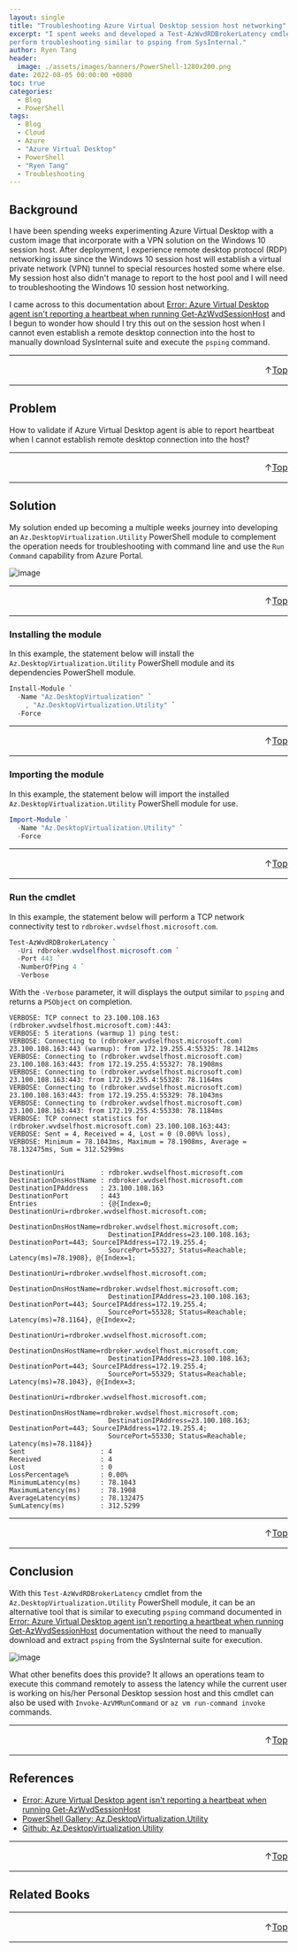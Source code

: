 ```yaml
---
layout: single
title: "Troubleshooting Azure Virtual Desktop session host networking"
excerpt: "I spent weeks and developed a Test-AzWvdRDBrokerLatency cmdlet to
perform troubleshooting similar to psping from SysInternal."
author: Ryen Tang
header:
  image: ./assets/images/banners/PowerShell-1280x200.png
date: 2022-08-05 00:00:00 +0800
toc: true
categories: 
  - Blog
  - PowerShell
tags:
  - Blog
  - Cloud
  - Azure
  - "Azure Virtual Desktop"
  - PowerShell
  - "Ryen Tang"
  - Troubleshooting
---
```


## Background

I have been spending weeks experimenting Azure Virtual Desktop with a custom
image that incorporate with a VPN solution on the Windows 10 session host.
After deployment, I experience remote desktop protocol (RDP) networking issue
since the Windows 10 session host will establish a virtual private network
(VPN) tunnel to special resources hosted some where else. My session host also
didn't manage to report to the host pool and I will need to troubleshooting the
Windows 10 session host networking.

I came across to this documentation about
[Error: Azure Virtual Desktop agent isn't reporting a heartbeat when running Get-AzWvdSessionHost](https://docs.microsoft.com/en-us/azure/virtual-desktop/troubleshoot-vm-configuration#error-azure-virtual-desktop-agent-isnt-reporting-a-heartbeat-when-running-get-azwvdsessionhost)
and I begun to wonder how should I try this out on the session host when I
cannot even establish a remote desktop connection into the host to manually
download SysInternal suite and execute the `psping` command.

<hr style='margin-top: 0.5em; margin-bottom: 0em; border-top: 1px solid #eaeaea'>
<p style='font-size: 16px; vertical-align: top; text-align: right;'>↑<a href='#top'>Top</a></p>

<!-- kiazhi.github.io - In-Article - Text & Image Advertisement -->
<ins class="adsbygoogle"
     style="display:block; text-align:center;"
     data-ad-layout="in-article"
     data-ad-format="fluid"
     data-ad-client="ca-pub-8419393181202253"
     data-ad-slot="9347590764"></ins>
<script>
     (adsbygoogle = window.adsbygoogle || []).push({});
</script>

<hr style='margin-top: 0.5em; margin-bottom: 0em; border-top: 1px solid #eaeaea'>

## Problem

How to validate if Azure Virtual Desktop agent is able to report heartbeat when
I cannot establish remote desktop connection into the host?

<hr style='margin-top: 0.5em; margin-bottom: 0em; border-top: 1px solid #eaeaea'>
<p style='font-size: 16px; vertical-align: top; text-align: right;'>↑<a href='#top'>Top</a></p>

<!-- kiazhi.github.io - In-Article - Text & Image Advertisement -->
<ins class="adsbygoogle"
     style="display:block; text-align:center;"
     data-ad-layout="in-article"
     data-ad-format="fluid"
     data-ad-client="ca-pub-8419393181202253"
     data-ad-slot="9347590764"></ins>
<script>
     (adsbygoogle = window.adsbygoogle || []).push({});
</script>

<hr style='margin-top: 0.5em; margin-bottom: 0em; border-top: 1px solid #eaeaea'>

## Solution

My solution ended up becoming a multiple weeks journey into developing an
`Az.DesktopVirtualization.Utility` PowerShell module to complement the
operation needs for troubleshooting with command line and use the `Run Command` capability from Azure Portal.

![image](/assets/images/posts/2022-08-05-AVD-Session-Host-RunCommandScript-1.png)

<hr style='margin-top: 0.5em; margin-bottom: 0em; border-top: 1px solid #eaeaea'>
<p style='font-size: 16px; vertical-align: top; text-align: right;'>↑<a href='#top'>Top</a></p>

<!-- kiazhi.github.io - In-Article - Text & Image Advertisement -->
<ins class="adsbygoogle"
     style="display:block; text-align:center;"
     data-ad-layout="in-article"
     data-ad-format="fluid"
     data-ad-client="ca-pub-8419393181202253"
     data-ad-slot="9347590764"></ins>
<script>
     (adsbygoogle = window.adsbygoogle || []).push({});
</script>

<hr style='margin-top: 0.5em; margin-bottom: 0em; border-top: 1px solid #eaeaea'>

### Installing the module

In this example, the statement below will install the
`Az.DesktopVirtualization.Utility` PowerShell module and its dependencies
PowerShell module.

```powershell
Install-Module `
  -Name "Az.DesktopVirtualization" `
    , "Az.DesktopVirtualization.Utility" `
  -Force
```

<hr style='margin-top: 0.5em; margin-bottom: 0em; border-top: 1px solid #eaeaea'>
<p style='font-size: 16px; vertical-align: top; text-align: right;'>↑<a href='#top'>Top</a></p>

<!-- kiazhi.github.io - In-Article - Text & Image Advertisement -->
<ins class="adsbygoogle"
     style="display:block; text-align:center;"
     data-ad-layout="in-article"
     data-ad-format="fluid"
     data-ad-client="ca-pub-8419393181202253"
     data-ad-slot="9347590764"></ins>
<script>
     (adsbygoogle = window.adsbygoogle || []).push({});
</script>

<hr style='margin-top: 0.5em; margin-bottom: 0em; border-top: 1px solid #eaeaea'>

### Importing the module

In this example, the statement below will import the installed
`Az.DesktopVirtualization.Utility` PowerShell module for use.

```powershell
Import-Module `
  -Name "Az.DesktopVirtualization.Utility" `
  -Force
```

<hr style='margin-top: 0.5em; margin-bottom: 0em; border-top: 1px solid #eaeaea'>
<p style='font-size: 16px; vertical-align: top; text-align: right;'>↑<a href='#top'>Top</a></p>

<!-- kiazhi.github.io - In-Article - Text & Image Advertisement -->
<ins class="adsbygoogle"
     style="display:block; text-align:center;"
     data-ad-layout="in-article"
     data-ad-format="fluid"
     data-ad-client="ca-pub-8419393181202253"
     data-ad-slot="9347590764"></ins>
<script>
     (adsbygoogle = window.adsbygoogle || []).push({});
</script>

<hr style='margin-top: 0.5em; margin-bottom: 0em; border-top: 1px solid #eaeaea'>

### Run the cmdlet

In this example, the statement below will perform a TCP network connectivity
test to `rdbroker.wvdselfhost.microsoft.com`.

```powershell
Test-AzWvdRDBrokerLatency `
  -Uri rdbroker.wvdselfhost.microsoft.com `
  -Port 443 `
  -NumberOfPing 4 `
  -Verbose
```

With the `-Verbose` parameter, it will displays the output similar to `psping`
and returns a `PSObject` on completion.

```output
VERBOSE: TCP connect to 23.100.108.163 (rdbroker.wvdselfhost.microsoft.com):443:
VERBOSE: 5 iterations (warmup 1) ping test:
VERBOSE: Connecting to (rdbroker.wvdselfhost.microsoft.com) 23.100.108.163:443 (warmup): from 172.19.255.4:55325: 78.1412ms
VERBOSE: Connecting to (rdbroker.wvdselfhost.microsoft.com) 23.100.108.163:443: from 172.19.255.4:55327: 78.1908ms
VERBOSE: Connecting to (rdbroker.wvdselfhost.microsoft.com) 23.100.108.163:443: from 172.19.255.4:55328: 78.1164ms
VERBOSE: Connecting to (rdbroker.wvdselfhost.microsoft.com) 23.100.108.163:443: from 172.19.255.4:55329: 78.1043ms
VERBOSE: Connecting to (rdbroker.wvdselfhost.microsoft.com) 23.100.108.163:443: from 172.19.255.4:55330: 78.1184ms
VERBOSE: TCP connect statistics for (rdbroker.wvdselfhost.microsoft.com) 23.100.108.163:443:
VERBOSE: Sent = 4, Received = 4, Lost = 0 (0.00%% loss),
VERBOSE: Minimum = 78.1043ms, Maximum = 78.1908ms, Average = 78.132475ms, Sum = 312.5299ms


DestinationUri         : rdbroker.wvdselfhost.microsoft.com
DestinationDnsHostName : rdbroker.wvdselfhost.microsoft.com
DestinationIPAddress   : 23.100.108.163
DestinationPort        : 443
Entries                : {@{Index=0; DestinationUri=rdbroker.wvdselfhost.microsoft.com;
                         DestinationDnsHostName=rdbroker.wvdselfhost.microsoft.com;
                         DestinationIPAddress=23.100.108.163; DestinationPort=443; SourceIPAddress=172.19.255.4;
                         SourcePort=55327; Status=Reachable; Latency(ms)=78.1908}, @{Index=1;
                         DestinationUri=rdbroker.wvdselfhost.microsoft.com;
                         DestinationDnsHostName=rdbroker.wvdselfhost.microsoft.com;
                         DestinationIPAddress=23.100.108.163; DestinationPort=443; SourceIPAddress=172.19.255.4;
                         SourcePort=55328; Status=Reachable; Latency(ms)=78.1164}, @{Index=2;
                         DestinationUri=rdbroker.wvdselfhost.microsoft.com;
                         DestinationDnsHostName=rdbroker.wvdselfhost.microsoft.com;
                         DestinationIPAddress=23.100.108.163; DestinationPort=443; SourceIPAddress=172.19.255.4;
                         SourcePort=55329; Status=Reachable; Latency(ms)=78.1043}, @{Index=3;
                         DestinationUri=rdbroker.wvdselfhost.microsoft.com;
                         DestinationDnsHostName=rdbroker.wvdselfhost.microsoft.com;
                         DestinationIPAddress=23.100.108.163; DestinationPort=443; SourceIPAddress=172.19.255.4;
                         SourcePort=55330; Status=Reachable; Latency(ms)=78.1184}}
Sent                   : 4
Received               : 4
Lost                   : 0
LossPercentage%        : 0.00%
MinimumLatency(ms)     : 78.1043
MaximumLatency(ms)     : 78.1908
AverageLatency(ms)     : 78.132475
SumLatency(ms)         : 312.5299
```

<hr style='margin-top: 0.5em; margin-bottom: 0em; border-top: 1px solid #eaeaea'>
<p style='font-size: 16px; vertical-align: top; text-align: right;'>↑<a href='#top'>Top</a></p>

<!-- kiazhi.github.io - In-Article - Text & Image Advertisement -->
<ins class="adsbygoogle"
     style="display:block; text-align:center;"
     data-ad-layout="in-article"
     data-ad-format="fluid"
     data-ad-client="ca-pub-8419393181202253"
     data-ad-slot="9347590764"></ins>
<script>
     (adsbygoogle = window.adsbygoogle || []).push({});
</script>

<hr style='margin-top: 0.5em; margin-bottom: 0em; border-top: 1px solid #eaeaea'>

## Conclusion

With this `Test-AzWvdRDBrokerLatency` cmdlet from the
`Az.DesktopVirtualization.Utility` PowerShell module, it can be an alternative
tool that is similar to executing `psping` command documented in
[Error: Azure Virtual Desktop agent isn't reporting a heartbeat when running Get-AzWvdSessionHost](https://docs.microsoft.com/en-us/azure/virtual-desktop/troubleshoot-vm-configuration#error-azure-virtual-desktop-agent-isnt-reporting-a-heartbeat-when-running-get-azwvdsessionhost)
documentation without the need to manually download and extract `psping` from
the SysInternal suite for execution.

![image](/assets/images/posts/2022-08-05-AVD-Session-Host-RunCommandScript-2.png)

What other benefits does this provide? It allows an operations team to execute
this command remotely to assess the latency while the current user is working
on his/her Personal Desktop session host and this cmdlet can also be used with
`Invoke-AzVMRunCommand` or `az vm run-command invoke` commands.

<hr style='margin-top: 0.5em; margin-bottom: 0em; border-top: 1px solid #eaeaea'>
<p style='font-size: 16px; vertical-align: top; text-align: right;'>↑<a href='#top'>Top</a></p>

<!-- kiazhi.github.io - In-Article - Text & Image Advertisement -->
<ins class="adsbygoogle"
     style="display:block; text-align:center;"
     data-ad-layout="in-article"
     data-ad-format="fluid"
     data-ad-client="ca-pub-8419393181202253"
     data-ad-slot="9347590764"></ins>
<script>
     (adsbygoogle = window.adsbygoogle || []).push({});
</script>

<hr style='margin-top: 0.5em; margin-bottom: 0em; border-top: 1px solid #eaeaea'>

## References

- [Error: Azure Virtual Desktop agent isn't reporting a heartbeat when running Get-AzWvdSessionHost](https://docs.microsoft.com/en-us/azure/virtual-desktop/troubleshoot-vm-configuration#error-azure-virtual-desktop-agent-isnt-reporting-a-heartbeat-when-running-get-azwvdsessionhost)
- [PowerShell Gallery: Az.DesktopVirtualization.Utility](https://www.powershellgallery.com/packages/Az.DesktopVirtualization.Utility/)
- [Github: Az.DesktopVirtualization.Utility](https://github.com/kiazhi/Az.DesktopVirtualization.Utility/)

<hr style='margin-top: 0.5em; margin-bottom: 0em; border-top: 1px solid #eaeaea'>
<p style='font-size: 16px; vertical-align: top; text-align: right;'>↑<a href='#top'>Top</a></p>

<!-- kiazhi.github.io - In-Article - Text & Image Advertisement -->
<ins class="adsbygoogle"
     style="display:block; text-align:center;"
     data-ad-layout="in-article"
     data-ad-format="fluid"
     data-ad-client="ca-pub-8419393181202253"
     data-ad-slot="9347590764"></ins>
<script>
     (adsbygoogle = window.adsbygoogle || []).push({});
</script>

<hr style='margin-top: 0.5em; margin-bottom: 0em; border-top: 1px solid #eaeaea'>

## Related Books

<div id="amzn-assoc-ad-f3a340a5-ce4d-4b4c-b409-c4c202ba7ffe"></div><script async src="//z-na.amazon-adsystem.com/widgets/onejs?MarketPlace=US&adInstanceId=f3a340a5-ce4d-4b4c-b409-c4c202ba7ffe"></script>

<hr style='margin-top: 0.5em; margin-bottom: 0em; border-top: 1px solid #eaeaea'>
<p style='font-size: 16px; vertical-align: top; text-align: right;'>↑<a href='#top'>Top</a></p>

<!-- kiazhi.github.io - In-Article - Text & Image Advertisement -->
<ins class="adsbygoogle"
     style="display:block; text-align:center;"
     data-ad-layout="in-article"
     data-ad-format="fluid"
     data-ad-client="ca-pub-8419393181202253"
     data-ad-slot="9347590764"></ins>
<script>
     (adsbygoogle = window.adsbygoogle || []).push({});
</script>

<hr style='margin-top: 0.5em; margin-bottom: 0em; border-top: 1px solid #eaeaea'>